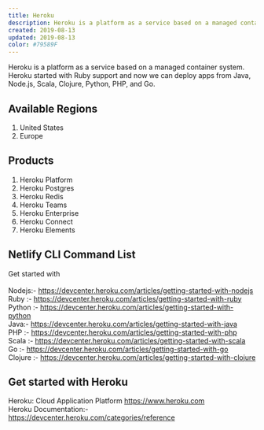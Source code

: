 ```yaml
---
title: Heroku
description: Heroku is a platform as a service based on a managed container system. Heroku started with Ruby support and now we can deploy apps from Java, Node.js, Scala, Clojure, Python, PHP, and Go
created: 2019-08-13
updated: 2019-08-13
color: #79589F
---
```


Heroku is a platform as a service based on a managed container system. Heroku started with Ruby support and now we can deploy apps from Java, Node.js, Scala, Clojure, Python, PHP, and Go.

## Available Regions
1. United States
2. Europe

## Products
1. Heroku Platform
2. Heroku Postgres
3. Heroku Redis
4. Heroku Teams
5. Heroku Enterprise
6. Heroku Connect
7. Heroku Elements

## Netlify CLI Command List
Get started with <br>
<br>
Nodejs:- https://devcenter.heroku.com/articles/getting-started-with-nodejs <br>
Ruby :- https://devcenter.heroku.com/articles/getting-started-with-ruby <br>
Python :- https://devcenter.heroku.com/articles/getting-started-with-python <br>
Java:- https://devcenter.heroku.com/articles/getting-started-with-java <br>
PHP :- https://devcenter.heroku.com/articles/getting-started-with-php <br>
Scala :- https://devcenter.heroku.com/articles/getting-started-with-scala <br>
Go :- https://devcenter.heroku.com/articles/getting-started-with-go <br>
Clojure :- https://devcenter.heroku.com/articles/getting-started-with-clojure <br>

## Get started with Heroku

Heroku: Cloud Application Platform https://www.heroku.com <br>
Heroku Documentation:- https://devcenter.heroku.com/categories/reference



